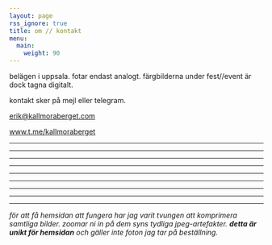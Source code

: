 ```yaml
---
layout: page
rss_ignore: true
title: om // kontakt
menu:
  main:
    weight: 90
---
```


belägen i uppsala. fotar endast analogt. färgbilderna under fest//event är dock tagna digitalt.

kontakt sker på mejl eller telegram.

erik@kallmoraberget.com


www.t.me/kallmoraberget

---
---
---
---
---
---
---
---
---

*för att få hemsidan att fungera har jag varit tvungen att komprimera samtliga bilder. zoomar ni in på dem syns tydliga jpeg-artefakter. **detta är unikt för hemsidan** och gäller inte foton jag tar på beställning.*